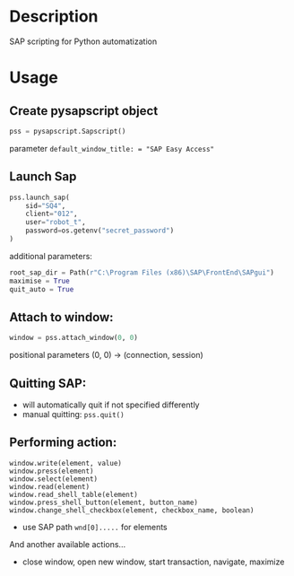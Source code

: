 # Description
SAP scripting for Python automatization


# Usage
## Create pysapscript object
```python
pss = pysapscript.Sapscript()
```
parameter `default_window_title: = "SAP Easy Access"`

## Launch Sap
```python
pss.launch_sap(
    sid="SQ4",
    client="012",
    user="robot_t",
    password=os.getenv("secret_password")
)
```
additional parameters:
```python
root_sap_dir = Path(r"C:\Program Files (x86)\SAP\FrontEnd\SAPgui")
maximise = True
quit_auto = True
```

## Attach to window:
```python
window = pss.attach_window(0, 0)
```
positional parameters (0, 0) -> (connection, session)

## Quitting SAP:
- will automatically quit if not specified differently
- manual quitting: `pss.quit()`

## Performing action:
```
window.write(element, value)
window.press(element)
window.select(element)
window.read(element)
window.read_shell_table(element)
window.press_shell_button(element, button_name)
window.change_shell_checkbox(element, checkbox_name, boolean)
```
- use SAP path `wnd[0].....` for elements

And another available actions...
- close window, open new window, start transaction, navigate, maximize
    
